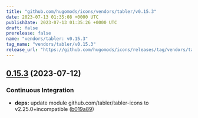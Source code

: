 ```yaml
---
title: "github.com/hugomods/icons/vendors/tabler/v0.15.3"
date: 2023-07-13 01:35:08 +0000 UTC
publishDate: 2023-07-13 01:35:26 +0000 UTC
draft: false
prerelease: false
name: "vendors/tabler: v0.15.3"
tag_name: "vendors/tabler/v0.15.3"
release_url: "https://github.com/hugomods/icons/releases/tag/vendors/tabler/v0.15.3"
---
```


## [0.15.3](https://github.com/hugomods/icons/compare/vendors/tabler/v0.15.2...vendors/tabler/v0.15.3) (2023-07-12)


### Continuous Integration

* **deps:** update module github.com/tabler/tabler-icons to v2.25.0+incompatible ([b019a89](https://github.com/hugomods/icons/commit/b019a89322499fa599453376aed1af459ba0c939))
